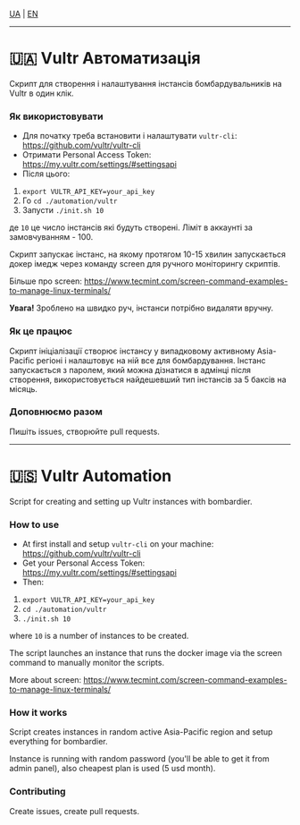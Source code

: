 [UA](#-vultr-автоматизація) | [EN](#-vultr-automation)

---

# 🇺🇦 Vultr Автоматизація

Скрипт для створення і налаштування інстансів бомбардувальників на Vultr в один клік.

### Як використовувати

- Для початку треба встановити і налаштувати `vultr-cli`: https://github.com/vultr/vultr-cli
- Отримати Personal Access Token: https://my.vultr.com/settings/#settingsapi
- Після цього:

1. `export VULTR_API_KEY=your_api_key`
2. Го `cd ./automation/vultr`
3. Запусти `./init.sh 10`

де `10` це число інстансів які будуть створені. Ліміт в аккаунті за замовчуванням - 100.

Скрипт запускає інстанс, на якому протягом 10-15 хвилин запускається докер імедж через команду screen для ручного моніторингу скриптів.

Більше про screen: https://www.tecmint.com/screen-command-examples-to-manage-linux-terminals/

**Увага!** Зроблено на швидко руч, інстанси потрібно видаляти вручну.

### Як це працює

Скрипт ініціалізації створює інстансу у випадковому активному Asia-Pacific регіоні і налаштовує на ній все для бомбардування. Інстанс запускається з паролем, який можна дізнатися в адмінці після створення, використовується найдешевший тип інстансів за 5 баксів на місяць.

### Доповнюємо разом

Пишіть issues, створюйте pull requests.

---

# 🇺🇸 Vultr Automation

Script for creating and setting up Vultr instances with bombardier.

### How to use

- At first install and setup `vultr-cli` on your machine: https://github.com/vultr/vultr-cli
- Get your Personal Access Token: https://my.vultr.com/settings/#settingsapi
- Then:

1. `export VULTR_API_KEY=your_api_key`
2. `cd ./automation/vultr`
3. `./init.sh 10`

where `10` is a number of instances to be created.

The script launches an instance that runs the docker image via the screen command to manually monitor the scripts.

More about screen: https://www.tecmint.com/screen-command-examples-to-manage-linux-terminals/

### How it works

Script creates instances in random active Asia-Pacific region and setup everything for bombardier.

Instance is running with random password (you'll be able to get it from admin panel), also cheapest plan is used (5 usd month).

### Contributing

Create issues, create pull requests.

